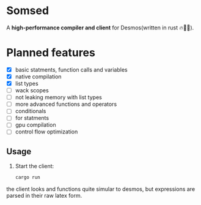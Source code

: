 # Somsed

A **high-performance compiler and client** for Desmos(written in rust 🔥👑🦀).

# Planned features
- [x] basic statments, function calls and variables
- [x] native compilation
- [x] list types
- [ ] wack scopes 
- [ ] not leaking memory with list types
- [ ] more advanced functions and operators
- [ ] conditionals
- [ ] for statments
- [ ] gpu compilation
- [ ] control flow optimization
## Usage  

1. Start the client:  
   ```bash
   cargo run
   ```
the client looks and functions quite simular to desmos, but expressions are parsed in their raw latex form.
